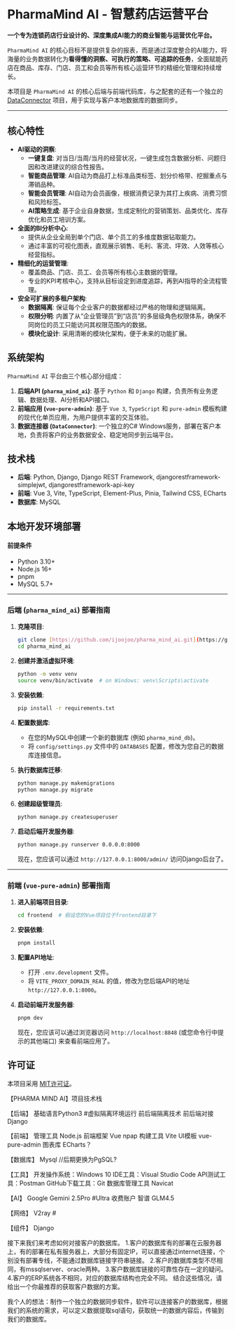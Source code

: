 # PharmaMind AI - 智慧药店运营平台

**一个专为连锁药店行业设计的、深度集成AI能力的商业智能与运营优化平台。**

`PharmaMind AI` 的核心目标不是提供复杂的报表，而是通过深度整合的AI能力，将海量的业务数据转化为**看得懂的洞察、可执行的策略、可追踪的任务**，全面赋能药店在商品、库存、门店、员工和会员等所有核心运营环节的精细化管理和持续增长。

本项目是 `PharmaMind AI` 的核心后端与前端代码库，与之配套的还有一个独立的 [DataConnector](https://github.com/your-repo/dataconnector) 项目，用于实现与客户本地数据库的数据同步。

---

## 核心特性

* **AI驱动的洞察**:
    * **一键复盘**: 对当日/当周/当月的经营状况，一键生成包含数据分析、问题归因和改进建议的综合性报告。
    * **智能商品管理**: AI自动为商品打上标准品类标签、划分价格带、挖掘重点与滞销品种。
    * **智能会员管理**: AI自动为会员画像，根据消费记录为其打上疾病、消费习惯和风险标签。
    * **AI策略生成**: 基于企业自身数据，生成定制化的营销策划、品类优化、库存优化和员工培训方案。
* **全面的BI分析中心**:
    * 提供从企业全局到单个门店、单个员工的多维度数据钻取能力。
    * 通过丰富的可视化图表，直观展示销售、毛利、客流、坪效、人效等核心经营指标。
* **精细化的运营管理**:
    * 覆盖商品、门店、员工、会员等所有核心主数据的管理。
    * 专业的KPI考核中心，支持从目标设定到进度追踪，再到AI指导的全流程管理。
* **安全可扩展的多租户架构**:
    * **数据隔离**: 保证每个企业客户的数据都经过严格的物理和逻辑隔离。
    * **权限分明**: 内置了从“企业管理员”到“店员”的多层级角色权限体系，确保不同岗位的员工只能访问其权限范围内的数据。
    * **模块化设计**: 采用清晰的模块化架构，便于未来的功能扩展。

## 系统架构

`PharmaMind AI` 平台由三个核心部分组成：

1.  **后端API (`pharma_mind_ai`)**: 基于 `Python` 和 `Django` 构建，负责所有业务逻辑、数据处理、AI分析和API接口。
2.  **前端应用 (`vue-pure-admin`)**: 基于 `Vue 3`, `TypeScript` 和 `pure-admin` 模板构建的现代化单页应用，为用户提供丰富的交互体验。
3.  **数据连接器 (`DataConnector`)**: 一个独立的C# Windows服务，部署在客户本地，负责将客户的业务数据安全、稳定地同步到云端平台。

## 技术栈

* **后端**: Python, Django, Django REST Framework, djangorestframework-simplejwt, djangorestframework-api-key
* **前端**: Vue 3, Vite, TypeScript, Element-Plus, Pinia, Tailwind CSS, ECharts
* **数据库**: MySQL

## 本地开发环境部署

#### **前提条件**

* Python 3.10+
* Node.js 16+
* pnpm
* MySQL 5.7+

---
### **后端 (`pharma_mind_ai`) 部署指南**

1.  **克隆项目**:
    ```bash
    git clone [https://github.com/ijoojoo/pharma_mind_ai.git](https://github.com/ijoojoo/pharma_mind_ai.git)
    cd pharma_mind_ai
    ```

2.  **创建并激活虚拟环境**:
    ```bash
    python -m venv venv
    source venv/bin/activate  # on Windows: venv\Scripts\activate
    ```

3.  **安装依赖**:
    ```bash
    pip install -r requirements.txt
    ```

4.  **配置数据库**:
    * 在您的MySQL中创建一个新的数据库 (例如 `pharma_mind_db`)。
    * 将 `config/settings.py` 文件中的 `DATABASES` 配置，修改为您自己的数据库连接信息。

5.  **执行数据库迁移**:
    ```bash
    python manage.py makemigrations
    python manage.py migrate
    ```

6.  **创建超级管理员**:
    ```bash
    python manage.py createsuperuser
    ```

7.  **启动后端开发服务器**:
    ```bash
    python manage.py runserver 0.0.0.0:8000
    ```
    现在，您应该可以通过 `http://127.0.0.1:8000/admin/` 访问Django后台了。

---
### **前端 (`vue-pure-admin`) 部署指南**

1.  **进入前端项目目录**:
    ```bash
    cd frontend  # 假设您的Vue项目位于frontend目录下
    ```

2.  **安装依赖**:
    ```bash
    pnpm install
    ```

3.  **配置API地址**:
    * 打开 `.env.development` 文件。
    * 将 `VITE_PROXY_DOMAIN_REAL` 的值，修改为您后端API的地址 `http://127.0.0.1:8000`。

4.  **启动前端开发服务器**:
    ```bash
    pnpm dev
    ```
    现在，您应该可以通过浏览器访问 `http://localhost:8848` (或您命令行中提示的其他端口) 来查看前端应用了。

## 许可证

本项目采用 [MIT许可证](https://opensource.org/licenses/MIT)。



【PHARMA MIND AI】项目技术栈


【后端】
基础语言Python3             #虚拟隔离环境运行
前后端隔离技术
前后端对接Django

【前端】
管理工具 Node.js
前端框架 Vue
npap
构建工具 Vite
UI模板 vue-pure-admin
图表库 ECharts？

【数据库】
Mysql //后期更换为PgSQL?

【工具】
开发操作系统：Windows 10
IDE工具：Visual Studio Code 
API测试工具：Postman 
GitHub下载工具：Git
数据库管理工具 Navicat

【AI】
Google Gemini 2.5Pro    #Ultra 收费账户
智谱 GLM4.5

【网络】
V2ray          #


【组件】
Django


接下来我们来考虑如何对接客户的数据库。
1.客户的数据库有的部署在云服务器上，有的部署在私有服务器上，大部分有固定IP，可以直接通过internet连接，个别没有部署专线，不能通过数据库链接字符串链接。
2.客户的数据库类型不尽相同，有mssqlserver、oracle两种。
3.客户数据库链接的可靠性存在一定的疑问。
4.客户的ERP系统各不相同，对应的数据库结构也完全不同。
结合这些情况，请给出一个你最推荐的获取客户数据的方案。

我个人的想法：制作一个独立的数据同步软件，软件可以连接客户的数据库，根据我们的系统的需求，可以定义数据提取sql语句，获取统一的数据内容后，传输到我们的数据库。
